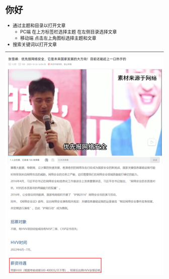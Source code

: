 # 你好

- 通过主题和目录以打开文章
    - PC端 在上方标签栏选择主题 在左侧目录选择文章
    - 移动端 点击左上角图标选择主题和文章
- 搜索关键词以打开文章

-------
![111](imag/微信图片_20240125165249.png)
![222](imag/微信图片_20240125170824.png)